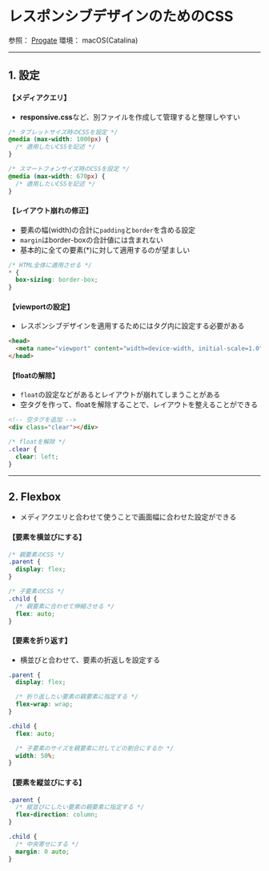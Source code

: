 # レスポンシブデザインのためのCSS

参照：
[Progate](https://prog-8.com)
環境：
macOS(Catalina)

---
## 1. 設定

#### 【メディアクエリ】
- **responsive.css**など、別ファイルを作成して管理すると整理しやすい
```CSS
/* タブレットサイズ時のCSSを設定 */
@media (max-width: 1000px) {
  /* 適用したいCSSを記述 */
}

/* スマートフォンサイズ時のCSSを設定 */
@media (max-width: 670px) {
  /* 適用したいCSSを記述 */
}
```

#### 【レイアウト崩れの修正】

- 要素の幅(width)の合計に`padding`と`border`を含める設定
- `margin`はborder-boxの合計値には含まれない
- 基本的に全ての要素(*)に対して適用するのが望ましい
```CSS
/* HTML全体に適用させる */
* {
  box-sizing: border-box;
}
```

#### 【viewportの設定】

- レスポンシブデザインを適用するためには<head>タグ内に設定する必要がある

```HTML
<head>
  <meta name="viewport" content="width=device-width, initial-scale=1.0">
</head>
```

#### 【floatの解除】

- `float`の設定などがあるとレイアウトが崩れてしまうことがある
- 空タグを作って、floatを解除することで、レイアウトを整えることができる

```HTML
<!-- 空タグを追加 -->
<div class="clear"></div>
```
```CSS
/* floatを解除 */
.clear {
  clear: left;
}
```

---

## 2. Flexbox

- メディアクエリと合わせて使うことで画面幅に合わせた設定ができる

#### 【要素を横並びにする】

```CSS
/* 親要素のCSS */
.parent {
  display: flex;
}

/* 子要素のCSS */
.child {
  /* 親要素に合わせて伸縮させる */
  flex: auto;
}
```

#### 【要素を折り返す】

- 横並びと合わせて、要素の折返しを設定する

```CSS
.parent {
  display: flex;

  /* 折り返したい要素の親要素に指定する */
  flex-wrap: wrap;
}

.child {
  flex: auto;

  /* 子要素のサイズを親要素に対してどの割合にするか */
  width: 50%;
}
```

#### 【要素を縦並びにする】

```CSS
.parent {
  /* 縦並びにしたい要素の親要素に指定する */
  flex-direction: column;
}

.child {
  /* 中央寄せにする */
  margin: 0 auto;
}
```